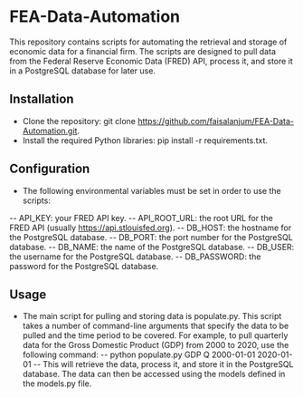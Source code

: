 # FEA-Data-Automation
This repository contains scripts for automating the retrieval and storage of economic data for a financial firm. The scripts are designed to pull data from the Federal Reserve Economic Data (FRED) API, process it, and store it in a PostgreSQL database for later use.

## Installation
- Clone the repository: git clone https://github.com/faisalanjum/FEA-Data-Automation.git.
- Install the required Python libraries: pip install -r requirements.txt.
## Configuration
- The following environmental variables must be set in order to use the scripts:

-- API_KEY: your FRED API key.
-- API_ROOT_URL: the root URL for the FRED API (usually https://api.stlouisfed.org).
-- DB_HOST: the hostname for the PostgreSQL database.
-- DB_PORT: the port number for the PostgreSQL database.
-- DB_NAME: the name of the PostgreSQL database.
-- DB_USER: the username for the PostgreSQL database.
-- DB_PASSWORD: the password for the PostgreSQL database.
## Usage
- The main script for pulling and storing data is populate.py. This script takes a number of command-line arguments that specify the data to be pulled and the time period to be covered. For example, to pull quarterly data for the Gross Domestic Product (GDP) from 2000 to 2020, use the following command:
-- python populate.py GDP Q 2000-01-01 2020-01-01
-- This will retrieve the data, process it, and store it in the PostgreSQL database. The data can then be accessed using the models defined in the models.py file.





